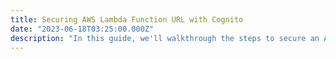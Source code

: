 ```yaml
---
title: Securing AWS Lambda Function URL with Cognito
date: "2023-06-18T03:25:00.000Z"
description: "In this guide, we'll walkthrough the steps to secure an AWS Lambda function URL with Cognito without IAM Auth and API Gateway."
---
```

